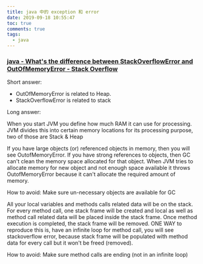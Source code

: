 ```yaml
---
title: java 中的 exception 和 error
date: 2019-09-18 10:55:47
toc: true
comments: true
tags:
  - java
---
```


### [java - What's the difference between StackOverflowError and OutOfMemoryError - Stack Overflow](https://stackoverflow.com/questions/11435613/whats-the-difference-between-stackoverflowerror-and-outofmemoryerror)

Short answer:

- OutOfMemoryError is related to Heap.
- StackOverflowError is related to stack

Long answer:

When you start JVM you define how much RAM it can use for processing. JVM divides this into certain memory locations for its processing purpose, two of those are Stack & Heap

If you have large objects (or) referenced objects in memory, then you will see OutofMemoryError. If you have strong references to objects, then GC can't clean the memory space allocated for that object. When JVM tries to allocate memory for new object and not enough space available it throws OutofMemoryError because it can't allocate the required amount of memory.

How to avoid: Make sure un-necessary objects are available for GC

All your local variables and methods calls related data will be on the stack. For every method call, one stack frame will be created and local as well as method call related data will be placed inside the stack frame. Once method execution is completed, the stack frame will be removed. ONE WAY to reproduce this is, have an infinite loop for method call, you will see stackoverflow error, because stack frame will be populated with method data for every call but it won't be freed (removed).

How to avoid: Make sure method calls are ending (not in an infinite loop)

